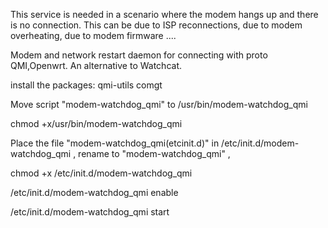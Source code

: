  This service is needed in a scenario where the modem hangs up and there is no connection. This can be due to ISP reconnections, due to modem overheating, 
due to modem firmware ....


Modem and network restart daemon for connecting with proto QMI,Openwrt. An alternative to Watchcat.

install the packages:  qmi-utils  comgt

Move script "modem-watchdog_qmi" to   /usr/bin/modem-watchdog_qmi  

chmod +x/usr/bin/modem-watchdog_qmi

Place the file "modem-watchdog_qmi(etcinit.d)" in   /etc/init.d/modem-watchdog_qmi ,   rename to "modem-watchdog_qmi" , 

chmod +x /etc/init.d/modem-watchdog_qmi

/etc/init.d/modem-watchdog_qmi enable

/etc/init.d/modem-watchdog_qmi start
